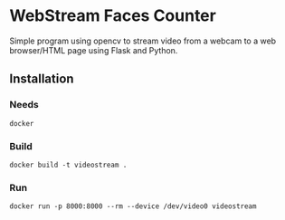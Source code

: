 # WebStream Faces Counter

Simple program using opencv to stream video from a webcam to a web browser/HTML page using Flask and Python.

## Installation

### Needs

    docker

###  Build

    docker build -t videostream .

### Run

    docker run -p 8000:8000 --rm --device /dev/video0 videostream